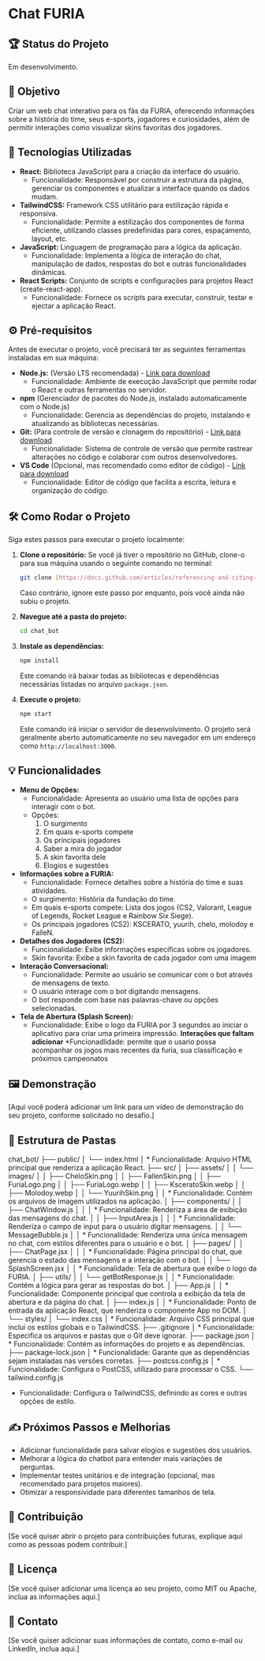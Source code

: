 # Chat FURIA 

## 🏆 Status do Projeto

Em desenvolvimento.

## 🎯 Objetivo

Criar um web chat interativo para os fãs da FURIA, oferecendo informações sobre a história do time, seus e-sports, jogadores e curiosidades, além de permitir interações como visualizar skins favoritas dos jogadores.

## 🚀 Tecnologias Utilizadas

-   **React:** Biblioteca JavaScript para a criação da interface do usuário.
    * Funcionalidade: Responsável por construir a estrutura da página, gerenciar os componentes e atualizar a interface quando os dados mudam.
-   **TailwindCSS:** Framework CSS utilitário para estilização rápida e responsiva.
    * Funcionalidade: Permite a estilização dos componentes de forma eficiente, utilizando classes predefinidas para cores, espaçamento, layout, etc.
-   **JavaScript:** Linguagem de programação para a lógica da aplicação.
    * Funcionalidade: Implementa a lógica de interação do chat, manipulação de dados, respostas do bot e outras funcionalidades dinâmicas.
-   **React Scripts:** Conjunto de scripts e configurações para projetos React (create-react-app).
    * Funcionalidade: Fornece os scripts para executar, construir, testar e ejectar a aplicação React.

## ⚙️ Pré-requisitos

Antes de executar o projeto, você precisará ter as seguintes ferramentas instaladas em sua máquina:

-   **Node.js:** (Versão LTS recomendada) - [Link para download](https://nodejs.org/)
    * Funcionalidade: Ambiente de execução JavaScript que permite rodar o React e outras ferramentas no servidor.
-   **npm** (Gerenciador de pacotes do Node.js, instalado automaticamente com o Node.js)
    * Funcionalidade: Gerencia as dependências do projeto, instalando e atualizando as bibliotecas necessárias.
-   **Git:** (Para controle de versão e clonagem do repositório) - [Link para download](https://git-scm.com/)
    * Funcionalidade: Sistema de controle de versão que permite rastrear alterações no código e colaborar com outros desenvolvedores.
-   **VS Code** (Opcional, mas recomendado como editor de código) - [Link para download](https://code.visualstudio.com/)
    * Funcionalidade: Editor de código que facilita a escrita, leitura e organização do código.

## 🛠️ Como Rodar o Projeto

Siga estes passos para executar o projeto localmente:

1.  **Clone o repositório:**
    Se você já tiver o repositório no GitHub, clone-o para sua máquina usando o seguinte comando no terminal:
    ```bash
    git clone [https://docs.github.com/articles/referencing-and-citing-content](https://docs.github.com/articles/referencing-and-citing-content)
    ```
    Caso contrário, ignore este passo por enquanto, pois você ainda não subiu o projeto.

2.  **Navegue até a pasta do projeto:**
    ```bash
    cd chat_bot
    ```

3.  **Instale as dependências:**
    ```bash
    npm install
    ```
    Este comando irá baixar todas as bibliotecas e dependências necessárias listadas no arquivo `package.json`.

4.  **Execute o projeto:**
    ```bash
    npm start
    ```
    Este comando irá iniciar o servidor de desenvolvimento. O projeto será geralmente aberto automaticamente no seu navegador em um endereço como `http://localhost:3000`.

## 💡 Funcionalidades

-   **Menu de Opções:**
    * Funcionalidade: Apresenta ao usuário uma lista de opções para interagir com o bot.
    * Opções:
        1.  O surgimento
        2.  Em quais e-sports compete
        3.  Os principais jogadores
        4.  Saber a mira do jogador
        5.  A skin favorita dele
        6.  Elogios e sugestões
-   **Informações sobre a FURIA:**
    * Funcionalidade: Fornece detalhes sobre a história do time e suas atividades.
    * O surgimento: História da fundação do time.
    * Em quais e-sports compete: Lista dos jogos (CS2, Valorant, League of Legends, Rocket League e Rainbow Six Siege).
    * Os principais jogadores (CS2): KSCERATO, yuurih, chelo, molodoy e FalleN.
-   **Detalhes dos Jogadores (CS2):**
    * Funcionalidade: Exibe informações específicas sobre os jogadores.
    * Skin favorita: Exibe a skin favorita de cada jogador com uma imagem
-   **Interação Conversacional:**
    * Funcionalidade: Permite ao usuário se comunicar com o bot através de mensagens de texto.
    * O usuário interage com o bot digitando mensagens.
    * O bot responde com base nas palavras-chave ou opções selecionadas.
-   **Tela de Abertura (Splash Screen):**
    * Funcionalidade: Exibe o logo da FURIA por 3 segundos ao iniciar o aplicativo para criar uma primeira impressão.
    **Interações que faltam adicionar**
    *Funcionadlidade: permite que o usario possa acompanhar os jogos mais recentes da furia, sua classificação e próximos campeonatos 

## 🖼️ Demonstração

[Aqui você poderá adicionar um link para um vídeo de demonstração do seu projeto, conforme solicitado no desafio.]

## 📂 Estrutura de Pastas


chat_bot/
├── public/
│   └── index.html
│       * Funcionalidade: Arquivo HTML principal que renderiza a aplicação React.
├── src/
│   ├── assets/
│   │   └── images/
│   │       ├── CheloSkin.png
│   │       ├── FallenSkin.png
│   │       ├── FuriaLogo.png
│   │       ├── FuriaLogo.webp
│   │       ├── KsceratoSkin.webp
│   │       ├── Molodoy.webp
│   │       └── YuurihSkin.png
│   │           * Funcionalidade: Contém os arquivos de imagem utilizados na aplicação.
│   ├── components/
│   │   ├── ChatWindow.js
│   │   │   * Funcionalidade: Renderiza a área de exibição das mensagens do chat.
│   │   ├── InputArea.js
│   │   │   * Funcionalidade: Renderiza o campo de input para o usuário digitar mensagens.
│   │   └── MessageBubble.js
│   │       * Funcionalidade: Renderiza uma única mensagem no chat, com estilos diferentes para o usuário e o bot.
│   ├── pages/
│   │   ├── ChatPage.jsx
│   │   │   * Funcionalidade: Página principal do chat, que gerencia o estado das mensagens e a interação com o bot.
│   │   └── SplashScreen.jsx
│   │       * Funcionalidade: Tela de abertura que exibe o logo da FURIA.
│   ├── utils/
│   │   └── getBotResponse.js
│   │       * Funcionalidade: Contém a lógica para gerar as respostas do bot.
│   ├── App.js
│   │   * Funcionalidade: Componente principal que controla a exibição da tela de abertura e da página do chat.
│   ├── index.js
│   │   * Funcionalidade: Ponto de entrada da aplicação React, que renderiza o componente App no DOM.
│   └── styles/
│       └── index.css
│           * Funcionalidade: Arquivo CSS principal que inclui os estilos globais e o TailwindCSS.
├── .gitignore
│   * Funcionalidade: Especifica os arquivos e pastas que o Git deve ignorar.
├── package.json
│   * Funcionalidade: Contém as informações do projeto e as dependências.
├── package-lock.json
│   * Funcionalidade: Garante que as dependências sejam instaladas nas versões corretas.
├── postcss.config.js
│   * Funcionalidade: Configura o PostCSS, utilizado para processar o CSS.
└── tailwind.config.js
* Funcionalidade: Configura o TailwindCSS, definindo as cores e outras opções de estilo.


## ✍️ Próximos Passos e Melhorias

-   Adicionar funcionalidade para salvar elogios e sugestões dos usuários.
-   Melhorar a lógica do chatbot para entender mais variações de perguntas.
-   Implementar testes unitários e de integração (opcional, mas recomendado para projetos maiores).
-   Otimizar a responsividade para diferentes tamanhos de tela.

## 🤝 Contribuição

[Se você quiser abrir o projeto para contribuições futuras, explique aqui como as pessoas podem contribuir.]

## 📄 Licença

[Se você quiser adicionar uma licença ao seu projeto, como MIT ou Apache, inclua as informações aqui.]

## 📧 Contato

[Se você quiser adicionar suas informações de contato, como e-mail ou LinkedIn, inclua aqui.]




